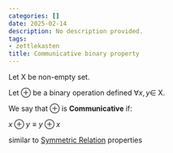 ```yaml
---
categories: []
date: 2025-02-14
description: No description provided.
tags:
- zettlekasten
title: Communicative binary property
---
```


Let X be non-empty set.

Let $\oplus$ be a binary operation defined $\forall x, y \in$ X.

We say that $\oplus$ is **Communicative** if:

$x \oplus y \equiv y \oplus x$

similar to [Symmetric Relation](Symmetric%20Relation.md) properties